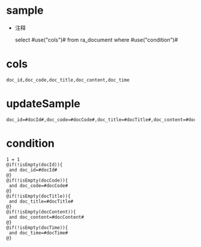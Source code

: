 sample
===
* 注释

	select #use("cols")# from ra_document  where  #use("condition")#

cols
===
	doc_id,doc_code,doc_title,doc_content,doc_time

updateSample
===
	
	doc_id=#docId#,doc_code=#docCode#,doc_title=#docTitle#,doc_content=#docContent#,doc_time=#docTime#

condition
===

	1 = 1  
	@if(!isEmpty(docId)){
	 and doc_id=#docId#
	@}
	@if(!isEmpty(docCode)){
	 and doc_code=#docCode#
	@}
	@if(!isEmpty(docTitle)){
	 and doc_title=#docTitle#
	@}
	@if(!isEmpty(docContent)){
	 and doc_content=#docContent#
	@}
	@if(!isEmpty(docTime)){
	 and doc_time=#docTime#
	@}
	
	